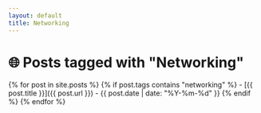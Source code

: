 ```yaml
---
layout: default
title: Networking
---
```


# 🌐 Posts tagged with "Networking"

{% for post in site.posts %}
  {% if post.tags contains "networking" %}
    - [{{ post.title }}]({{ post.url }}) - {{ post.date | date: "%Y-%m-%d" }}
  {% endif %}
{% endfor %}

